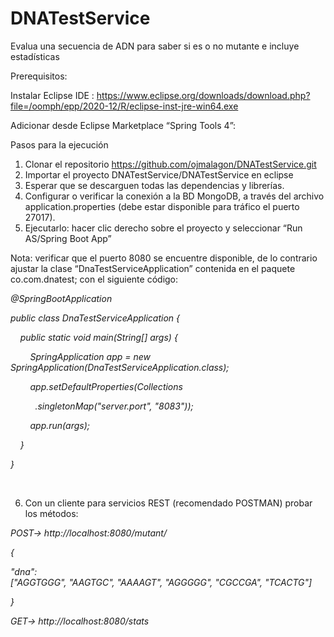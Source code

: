 # DNATestService
Evalua una secuencia de ADN para saber si es o no mutante e incluye estadísticas

<p>Prerequisitos:</p>
<p>Instalar Eclipse IDE : <a href="https://www.eclipse.org/downloads/download.php?file=/oomph/epp/2020-12/R/eclipse-inst-jre-win64.exe">https://www.eclipse.org/downloads/download.php?file=/oomph/epp/2020-12/R/eclipse-inst-jre-win64.exe</a></p>
<p>Adicionar desde Eclipse Marketplace &ldquo;Spring Tools 4&rdquo;:</p>
<p>Pasos para la ejecuci&oacute;n</p>
<ol>
<li>Clonar el repositorio <a href="https://github.com/ojmalagon/DNATestService.git">https://github.com/ojmalagon/DNATestService.git</a></li>
<li>Importar el proyecto DNATestService/DNATestService en eclipse</li>
<li>Esperar que se descarguen todas las dependencias y librer&iacute;as.</li>
<li>Configurar o verificar la conexi&oacute;n a la BD MongoDB, a trav&eacute;s del archivo application.properties (debe estar disponible para tr&aacute;fico el puerto 27017).</li>
<li>Ejecutarlo: hacer clic derecho sobre el proyecto y seleccionar &ldquo;Run AS/Spring Boot App&rdquo;</li>
</ol>
<p>Nota: verificar que el puerto 8080 se encuentre disponible, de lo contrario ajustar la clase &ldquo;DnaTestServiceApplication&rdquo; contenida en el paquete co.com.dnatest; con el siguiente c&oacute;digo:</p>
<p><em>@SpringBootApplication</em></p>
<p><em>public class DnaTestServiceApplication {</em></p>
<p><em>&nbsp;&nbsp;&nbsp; public static void main(String[] args) {</em></p>
<p><em>&nbsp;&nbsp;&nbsp;&nbsp;&nbsp;&nbsp;&nbsp; SpringApplication app = new SpringApplication(DnaTestServiceApplication.class);</em></p>
<p><em>&nbsp;&nbsp;&nbsp;&nbsp;&nbsp;&nbsp;&nbsp; app.setDefaultProperties(Collections</em></p>
<p><em>&nbsp;&nbsp;&nbsp;&nbsp;&nbsp;&nbsp;&nbsp;&nbsp;&nbsp; .singletonMap("server.port", "8083"));</em></p>
<p><em>&nbsp;&nbsp;&nbsp;&nbsp;&nbsp;&nbsp;&nbsp; app.run(args);</em></p>
<p><em>&nbsp;&nbsp;&nbsp; }</em></p>
<p><em>}</em></p>
<p>&nbsp;</p>
<ol start="6">
<li>Con un cliente para servicios REST (recomendado POSTMAN) probar los m&eacute;todos:</li>
</ol>
<p><em>POST-&gt; http://localhost:8080/mutant/</em></p>
<p><em>{</em></p>
<p><em>"dna":["AGGTGGG",&nbsp;"AAGTGC",&nbsp;"AAAAGT",&nbsp;"AGGGGG",&nbsp;"CGCCGA",&nbsp;"TCACTG"]</em></p>
<p><em>}</em></p>
<p><em>GET-&gt; http://localhost:8080/stats</em></p>
